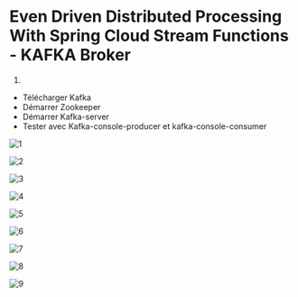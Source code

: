 # Even Driven Distributed Processing With Spring Cloud Stream Functions - KAFKA Broker

1. 
- Télécharger Kafka
- Démarrer Zookeeper
- Démarrer Kafka-server
- Tester avec Kafka-console-producer et kafka-console-consumer

  
![1](https://github.com/aymanzinabidine14/KAFKA-et-Event-Driven-Architecture/assets/128410611/aa5d8595-e25c-44b3-807e-cc90b28760c4)

![2](https://github.com/aymanzinabidine14/KAFKA-et-Event-Driven-Architecture/assets/128410611/716f17ec-b507-4750-b928-8588253db2e8)

![3](https://github.com/aymanzinabidine14/KAFKA-et-Event-Driven-Architecture/assets/128410611/b8009be3-3df6-4e1d-b933-e134a0a77990)

![4](https://github.com/aymanzinabidine14/KAFKA-et-Event-Driven-Architecture/assets/128410611/3434483f-7f4b-4beb-9a80-bd339c9e6dcf)

![5](https://github.com/aymanzinabidine14/KAFKA-et-Event-Driven-Architecture/assets/128410611/ac7fab87-8078-4a2f-ba92-4df1b215f91f)

![6](https://github.com/aymanzinabidine14/KAFKA-et-Event-Driven-Architecture/assets/128410611/c472e5c7-faa9-48b8-81de-8ffb7e8dfd9a)

![7](https://github.com/aymanzinabidine14/KAFKA-et-Event-Driven-Architecture/assets/128410611/fbeacc04-3f82-4871-9b10-16b4c80f0621)


![8](https://github.com/aymanzinabidine14/KAFKA-et-Event-Driven-Architecture/assets/128410611/fe8cdf0f-357c-4fa3-9765-9c9711b34ff9)


![9](https://github.com/aymanzinabidine14/KAFKA-et-Event-Driven-Architecture/assets/128410611/d95b0fff-432c-4f02-a1a7-eee39cb43ed7)

